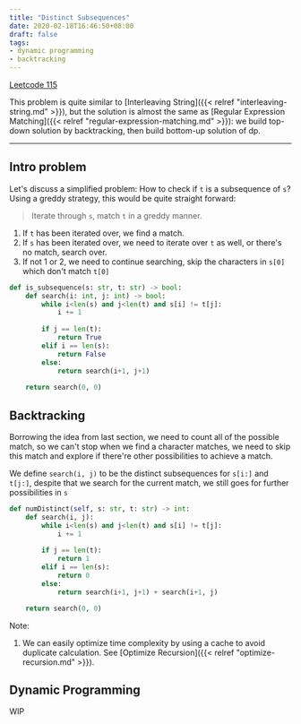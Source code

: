 ```yaml
---
title: "Distinct Subsequences"
date: 2020-02-18T16:46:50+08:00
draft: false
tags:
- dynamic programming
- backtracking
---
```


<!--more-->

[Leetcode 115](https://leetcode.com/problems/distinct-subsequences/)

This problem is quite similar to [Interleaving String]({{< relref "interleaving-string.md" >}}), but the solution is almost the same as [Regular Expression Matching]({{< relref "regular-expression-matching.md" >}}): we build top-down solution by backtracking, then build bottom-up solution of dp. 

---

## Intro problem

Let's discuss a simplified problem: How to check if `t` is a subsequence of `s`? Using a greddy strategy, this would be quite straight forward:

> Iterate through `s`, match `t` in a greddy manner.

1. If `t` has been iterated over, we find a match.
2. If `s` has been iterated over, we need to iterate over `t` as well, or there's no match, search over.
3. If not 1 or 2, we need to continue searching, skip the characters in `s[0]` which don't match `t[0]`

```python
def is_subsequence(s: str, t: str) -> bool:
    def search(i: int, j: int) -> bool:
        while i<len(s) and j<len(t) and s[i] != t[j]:
            i += 1
        
        if j == len(t):
            return True
        elif i == len(s):
            return False
        else:
            return search(i+1, j+1)
    
    return search(0, 0)
```

## Backtracking
Borrowing the idea from last section, we need to count all of the possible match, so we can't stop when we find a character matches, we need to skip this match and explore if there're other possibilities to achieve a match.

We define `search(i, j)` to be the distinct subsequences for `s[i:]` and `t[j:]`, despite that we search for the current match, we still goes for further possibilities in `s`

```python
def numDistinct(self, s: str, t: str) -> int:
    def search(i, j):
        while i<len(s) and j<len(t) and s[i] != t[j]:
            i += 1
        
        if j == len(t):
            return 1
        elif i == len(s):
            return 0
        else:
            return search(i+1, j+1) + search(i+1, j)

    return search(0, 0)
```
Note:
1. We can easily optimize time complexity by using a cache to avoid duplicate calculation. See [Optimize Recursion]({{< relref "optimize-recursion.md" >}}).

## Dynamic Programming

WIP